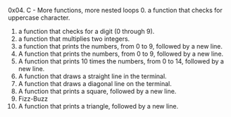 0x04. C - More functions, more nested loops
0. a function that checks for uppercase character.
1. a function that checks for a digit (0 through 9).
2. a function that multiplies two integers.
3. a function that prints the numbers, from 0 to 9, followed by a new line.
4. A function that prints the numbers, from 0 to 9, followed by a new line.
5. A  function that prints 10 times the numbers, from 0 to 14, followed by a new line.
6. A function that draws a straight line in the terminal.
7. A function that draws a diagonal line on the terminal.
8. A function that prints a square, followed by a new line.
9. Fizz-Buzz
10. A function that prints a triangle, followed by a new line.
